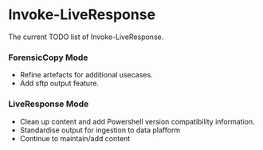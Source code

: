 # Invoke-LiveResponse
The current TODO list of Invoke-LiveResponse.

### ForensicCopy Mode
* Refine artefacts for additional usecases.
* Add sftp output feature.

### LiveResponse Mode
* Clean up content and add Powershell version compatibility information.
* Standardise output for ingestion to data plafform
* Continue to maintain/add content
